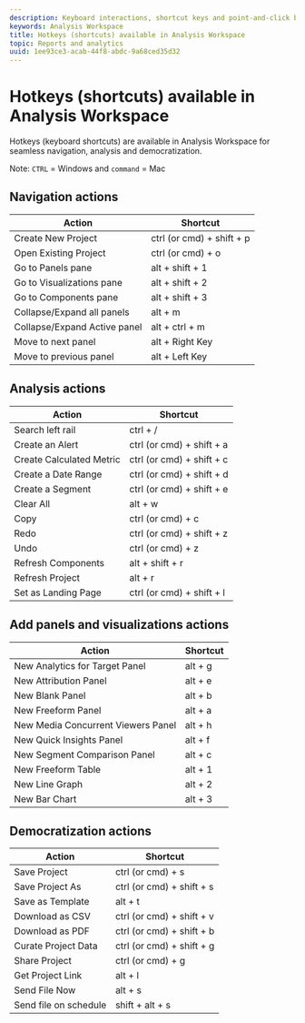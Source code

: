 ```yaml
---
description: Keyboard interactions, shortcut keys and point-and-click behaviors available in Analysis Workspace.
keywords: Analysis Workspace
title: Hotkeys (shortcuts) available in Analysis Workspace
topic: Reports and analytics
uuid: 1ee93ce3-acab-44f8-abdc-9a68ced35d32
---
```


# Hotkeys (shortcuts) available in Analysis Workspace

Hotkeys (keyboard shortcuts) are available in Analysis Workspace for seamless navigation, analysis and democratization.

Note: `CTRL` = Windows and `command` = Mac 

## Navigation actions
|Action|Shortcut|
|---|---|
|Create New Project|ctrl (or cmd) + shift + p|
|Open Existing Project|ctrl (or cmd) + o|
|Go to Panels pane|alt + shift + 1|
|Go to Visualizations pane|alt + shift + 2|
|Go to Components pane|alt + shift + 3|
|Collapse/Expand all panels|alt + m|
|Collapse/Expand Active panel|alt + ctrl + m|
|Move to next panel|alt + Right Key|
|Move to previous panel|alt + Left Key|

## Analysis actions
|Action|Shortcut|
|---|---|
|Search left rail|ctrl + /|
|Create an Alert|ctrl (or cmd) + shift + a|
|Create Calculated Metric|ctrl (or cmd) + shift + c|
|Create a Date Range|ctrl (or cmd) + shift + d|
|Create a Segment|ctrl (or cmd) + shift + e|
|Clear All|alt + w|
|Copy|ctrl (or cmd) + c|
|Redo|ctrl (or cmd) + shift + z|
|Undo|ctrl (or cmd) + z|
|Refresh Components|alt + shift + r|
|Refresh Project|alt + r|
|Set as Landing Page|ctrl (or cmd) + shift + l|

## Add panels and visualizations actions
|Action|Shortcut|
|---|---|
|New Analytics for Target Panel|alt + g|
|New Attribution Panel|alt + e|
|New Blank Panel|alt + b|
|New Freeform Panel|alt + a|
|New Media Concurrent Viewers Panel|alt + h|
|New Quick Insights Panel|alt + f|
|New Segment Comparison Panel|alt + c|
|New Freeform Table|alt + 1|
|New Line Graph|alt + 2|
|New Bar Chart|alt + 3|

## Democratization actions
|Action|Shortcut|
|---|---|
|Save Project|ctrl (or cmd) + s|
|Save Project As|ctrl (or cmd) + shift + s|
|Save as Template|alt + t|
|Download as CSV|ctrl (or cmd) + shift + v|
|Download as PDF|ctrl (or cmd) + shift + b|
|Curate Project Data|ctrl (or cmd) + shift + g|
|Share Project|ctrl (or cmd) + g|
|Get Project Link|alt + l|
|Send File Now|alt + s|
|Send file on schedule|shift + alt + s|
